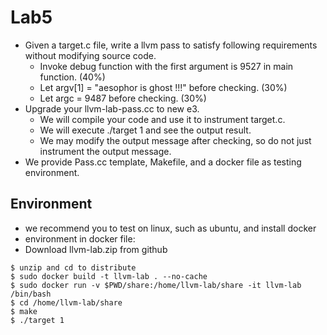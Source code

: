 # Lab5
* Given a target.c file, write a llvm pass to satisfy following requirements without modifying source code.
    * Invoke debug function with the first argument is 9527 in main function. (40%)
    * Let argv[1] = "aesophor is ghost !!!" before checking. (30%)
    * Let argc = 9487 before checking. (30%)
* Upgrade your llvm-lab-pass.cc to new e3.
    * We will compile your code and use it to instrument target.c.
    * We will execute ./target 1 and see the output result.
    * We may modify the output message after checking, so do not just instrument the output message. 
* We provide Pass.cc template, Makefile, and a docker file as testing environment.

## Environment
* we recommend you to test on linux, such as ubuntu, and install docker
* environment in docker file:
* Download llvm-lab.zip from github
```
$ unzip and cd to distribute
$ sudo docker build -t llvm-lab . --no-cache
$ sudo docker run -v $PWD/share:/home/llvm-lab/share -it llvm-lab /bin/bash
$ cd /home/llvm-lab/share
$ make
$ ./target 1
```
